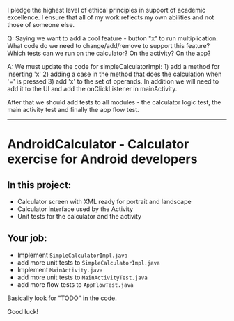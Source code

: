 I pledge the highest level of ethical principles in support of academic excellence.
I ensure that all of my work reflects my own abilities and not those of someone else.


Q:
Saying we want to add a cool feature - button "x" to run multiplication.
What code do we need to change/add/remove to support this feature?
Which tests can we run on the calculator? On the activity? On the app?

A:
We must update the code for simpleCalculatorImpl: 1) add a method for inserting 'x' 2) adding a
case in the method that does the calculation when '=' is pressed 3) add 'x' to the set of operands.
In addition we will need to add it to the UI and add the onClickListener in mainActivity.

After that we should add tests to all modules - the calculator logic test, the main activity test
and finally the app flow test.

----------------------------------------------------------------------------------------------------

# AndroidCalculator - Calculator exercise for Android developers

## In this project:
- Calculator screen with XML ready for portrait and landscape
- Calculator interface used by the Activity
- Unit tests for the calculator and the activity

## Your job:
- Implement `SimpleCalculatorImpl.java`
- add more unit tests to `SimpleCalculatorImpl.java`
- Implement `MainActivity.java`
- add more unit tests to `MainActivityTest.java`
- add more flow tests to `AppFlowTest.java`

Basically look for "TODO" in the code.


Good luck!